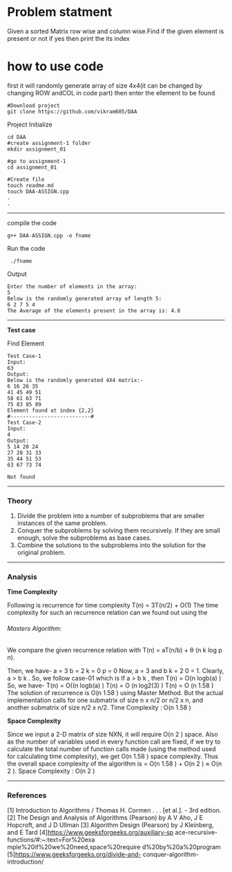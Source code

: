 # Problem statment

Given a sorted Matrix row wise and column wise.Find if the given element is present or not if yes then print
the its index

# how to use code
first it will randomly generate array of size 4x4(it can be changed by changing ROW andCOL in code part) then
enter the ellement to be found
```
#Download project
git clone https://github.com/vikram605/DAA 
```
Project Initialize 
```
cd DAA
#create assignment-1 folder
mkdir assignment_01

#go to assignment-1
cd assignment_01

#Create file
touch readme.md
touch DAA-ASSIGN.cpp
.
.
```
---
compile the code
```
g++ DAA-ASSIGN.cpp -o fname
```
Run the code
```
 ./fname
```
Output
```
Enter the number of elements in the array:
5
Below is the randomly generated array of length 5:
6 2 7 5 4 
The Average of the elements present in the array is: 4.8
```
---

**Test case**

Find Element
```
Test Case-1
Input:
63
Output:
Below is the randomly generated 4X4 matrix:-
6 16 26 35 
41 45 49 51 
58 61 63 71 
75 83 85 89 
Element found at index {2,2}
#--------------------------#
Test Case-2
Input:
4
Output:
5 14 20 24 
27 28 31 33 
35 44 51 53 
63 67 73 74

Not found
```

---

### Theory
1. Divide the problem into a number of
subproblems that are smaller instances
of the same problem.
2. Conquer the subproblems by solving
them recursively. If they are small
enough, solve the subproblems as base
cases.
3. Combine
the solutions to the
subproblems into the solution for the
original problem.
---

### Analysis

**Time Complexity**

Following is recurrence for time complexity
T(n) = 3T(n/2) + O(1)
The time complexity for such an recurrence
relation can we found out using the
###### Masters Algorithm:
We compare the given recurrence relation
with T(n) = aT(n/b) + θ (n k log p n).


Then, we have-
a = 3
b = 2
k = 0
p = 0
Now, a = 3 and b k = 2 0 = 1.
Clearly, a > b k .
So, we follow case-01 which is If a > b k , then
T(n) = O(n logb(a) )
So, we have-
T(n) = O((n logb(a) )
T(n) = O (n log2(3) )
T(n) = O (n 1.58 )
The solution of recurrence is O(n 1.58 ) using
Master Method.
But the actual implementation calls for one
submatrix of size n x n/2 or n/2 x n, and
another submatrix of size n/2 x n/2.
Time Complexity : O(n 1.58 )



**Space Complexity**

Since we input a 2-D matrix of size NXN, it
will require O(n 2 ) space.
Also as the number of variables used in every
function call are fixed, if we try to calculate
the total number of function calls made (using
the method used for calculating time
complexity), we get O(n 1.58 ) space
complexity.
Thus the overall space complexity of the
algorithm is = O(n 1.58 ) + O(n 2 ) ≈ O(n 2 ).
Space Complexity : O(n 2 )

---

### References

[1] Introduction to Algorithms / Thomas H.
Cormen . . . [et al.]. - 3rd edition.
[2] The Design and Analysis of Algorithms
(Pearson) by A V Aho, J E Hopcroft, and J D
Ullman
[3] Algorithm Design (Pearson) by J
Kleinberg, and E Tard
[4]https://www.geeksforgeeks.org/auxiliary-sp
ace-recursive-functions/#:~:text=For%20exa
mple%20if%20we%20need,space%20require
d%20by%20a%20program
[5]https://www.geeksforgeeks.org/divide-and-
conquer-algorithm-introduction/


